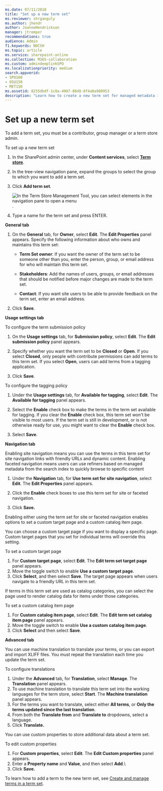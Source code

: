 ```yaml
---
ms.date: 07/11/2018
title: "Set up a new term set"
ms.reviewer: shrganguly
ms.author: jhendr
author: JoanneHendrickson
manager: jtremper
recommendations: true
audience: Admin
f1.keywords: NOCSH
ms.topic: article
ms.service: sharepoint-online
ms.collection: M365-collaboration
ms.custom: admindeeplinkSPO
ms.localizationpriority: medium
search.appverid:
- SPO160
- OSU150
- MET150
ms.assetid: 8255dbdf-1c0a-4987-88d8-8f4a0a980953
description: "Learn how to create a new term set for managed metadata in SharePoint"
---
```


# Set up a new term set

To add a term set, you must be a contributor, group manager or a term store admin.

To set up a new term set
  
1. In the SharePoint admin center, under **Content services**, select <a href="https://go.microsoft.com/fwlink/?linkid=2185073" target="_blank">**Term store**</a>.
    
2. In the tree-view navigation pane, expand the groups to select the group to which you want to add a term set.
    
3. Click **Add term set**.

    ![In the Term Store Management Tool, you can select elements in the navigation pane to open a menu](media/add-term-set.png).
    
4. Type a name for the term set and press ENTER.
 
**General tab** 
    
1. On the **General** tab, for **Owner**, select **Edit**. The **Edit Properties** panel appears. Specify the following information about who owns and maintains this term set: 
    
    - **Term Set owner**: If you want the owner of the term set to be someone other than you, enter the person, group, or email address for who will maintain this term set.
    
    - **Stakeholders**: Add the names of users, groups, or email addresses that should be notified before major changes are made to the term set.
    
    - **Contact**: If you want site users to be able to provide feedback on the term set, enter an email address.
    
2. Click **Save**.

**Usage settings tab**

To configure the term submission policy

1. On the **Usage settings** tab, for **Submission policy**, select **Edit**. The **Edit submission policy** panel appears.
    
2. Specify whether you want the term set to be **Closed** or **Open**. If you select **Closed**, only people with contribute permissions can add terms to this term set. If you select **Open**, users can add terms from a tagging application.

3. Click **Save**.

To configure the tagging policy
   
1. Under the **Usage settings** tab, for **Available for tagging**, select **Edit**. The **Available for tagging** panel appears.

2. Select the **Enable** check box to make the terms in the term set available for tagging. If you clear the **Enable** check box, this term set won't be visible to most users. If the term set is still in development, or is not otherwise ready for use, you might want to clear the **Enable** check box.

3. Select **Save**.

**Navigation tab**

Enabling site navigation means you can use the terms in this term set for site navigation links with friendly URLs and dynamic content. Enabling faceted navigation means users can use refiners based on managed metadata from the search index to quickly browse to specific content

1. Under the **Navigation** tab, for **Use term set for site navigation**, select **Edit**. The **Edit Properties** panel appears.

2. Click the **Enable** check boxes to use this term set for site or faceted navigation.

3. Click **Save.**

Enabling either using the term set for site or faceted navigation enables options to set a custom target page and a custom catalog item page.

You can choose a custom target page if you want to display a specific page. Custom target pages that you set for individual terms will override this setting.

To set a custom target page

1. For **Custom target page**, select **Edit**. The **Edit term set target page** panel appears.
2. Move the toggle switch to enable **Use a custom target page**. 
3. Click **Select**, and then select **Save**. The target page appears when users navigate to a friendly URL in this term set. 

If terms in this term set are used as catalog categories, you can select the page used to render catalog data for items under those categories.

To set a custom catalog item page

1. For **Custom catalog item page**, select **Edit**. The **Edit term set catalog item page** panel appears.
2. Move the toggle switch to enable **Use a custom catalog item page**.
3. Click **Select** and then select **Save**.

**Advanced tab**

You can use machine translation to translate your terms, or you can export and import XLIFF files. You must repeat the translation each time you update the term set.

To configure translations

1. Under the **Advanced** tab, for **Translation**, select **Manage**. The **Translation** panel appears.
2. To use machine translation to translate this term set into the working languages for the term store, select **Start**. The **Machine translation** panel appears.
3. For the terms you want to translate, select either **All terms**, or **Only the terms updated since the last translation**.
4. From both the **Translate from** and **Translate to** dropdowns, select a language.
5. Click **Translate.**

You can use custom properties to store additional data about a term set.

To edit custom properties

1. For **Custom properties**, select **Edit**. The **Edit Custom properties** panel appears. 
2. Enter a **Property name** and **Value**, and then select **Add**.\
3. Click **Save.**
    
    
To learn how to add a term to the new term set, see [Create and manage terms in a term set](create-and-manage-terms.md).
  

